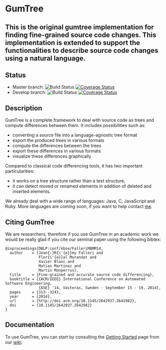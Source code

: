 # GumTree

## This is the original gumtree implementation for finding fine-grained source code changes. This implementation is extended to support the functionalities to describe source code changes using a natural language.

## Status

* Master branch: ![Build Status](https://travis-ci.org/GumTreeDiff/gumtree.svg?branch=master) [![Coverage Status](https://coveralls.io/repos/github/GumTreeDiff/gumtree/badge.svg?branch=master)](https://coveralls.io/github/GumTreeDiff/gumtree?branch=master)
* Develop branch: ![Build Status](https://travis-ci.org/GumTreeDiff/gumtree.svg?branch=develop) [![Coverage Status](https://coveralls.io/repos/github/GumTreeDiff/gumtree/badge.svg?branch=develop)](https://coveralls.io/github/GumTreeDiff/gumtree?branch=develop)

## Description

GumTree is a complete framework to deal with source code as trees and compute differences between them. It includes possibilities such as:
* converting a source file into a language-agnostic tree format
* export the produced trees in various formats
* compute the differences between the trees
* export these differences in various formats
* visualize these differences graphically

Compared to classical code differencing tools, it has two important particularities:
* it works on a tree structure rather than a text structure,
* it can detect moved or renamed elements in addition of deleted and inserted elements.

We already deal with a wide range of languages: Java, C, JavaScript and Ruby. More languages are coming soon, if you want to help contact [me](http://www.labri.fr/perso/falleri).

## Citing GumTree

We are researchers, therefore if you use GumTree in an academic work we would be really glad if you cite our seminal paper using the following bibtex:

```
@inproceedings{DBLP:conf/kbse/FalleriMBMM14,
  author    = {Jean{-}R{\'{e}}my Falleri and
               Flor{\'{e}}al Morandat and
               Xavier Blanc and
               Matias Martinez and
               Martin Monperrus},
  title     = {Fine-grained and accurate source code differencing},
  booktitle = {{ACM/IEEE} International Conference on Automated Software Engineering,
               {ASE} '14, Vasteras, Sweden - September 15 - 19, 2014},
  pages     = {313--324},
  year      = {2014},
  url       = {http://doi.acm.org/10.1145/2642937.2642982},
  doi       = {10.1145/2642937.2642982}
}
```

## Documentation

To use GumTree, you can start by consulting the [Getting Started](https://github.com/GumTreeDiff/gumtree/wiki/Getting-Started) page from our [wiki](https://github.com/GumTreeDiff/gumtree/wiki).
